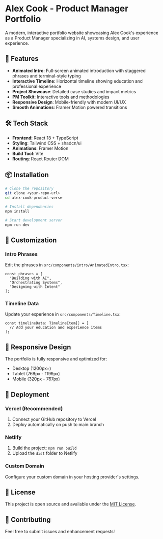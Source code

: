 # Alex Cook - Product Manager Portfolio

A modern, interactive portfolio website showcasing Alex Cook's experience as a Product Manager specializing in AI, systems design, and user experience.

## 🚀 Features

- **Animated Intro**: Full-screen animated introduction with staggered phrases and terminal-style typing
- **Interactive Timeline**: Horizontal timeline showing education and professional experience
- **Project Showcase**: Detailed case studies and impact metrics
- **PM Toolkit**: Interactive tools and methodologies
- **Responsive Design**: Mobile-friendly with modern UI/UX
- **Smooth Animations**: Framer Motion powered transitions

## 🛠️ Tech Stack

- **Frontend**: React 18 + TypeScript
- **Styling**: Tailwind CSS + shadcn/ui
- **Animations**: Framer Motion
- **Build Tool**: Vite
- **Routing**: React Router DOM

## 📦 Installation

```bash
# Clone the repository
git clone <your-repo-url>
cd alex-cook-product-verse

# Install dependencies
npm install

# Start development server
npm run dev
```

## 🎨 Customization

### Intro Phrases
Edit the phrases in `src/components/intro/AnimatedIntro.tsx`:
```tsx
const phrases = [
  "Building with AI",
  "Orchestrating Systems", 
  "Designing with Intent"
];
```

### Timeline Data
Update your experience in `src/components/Timeline.tsx`:
```tsx
const timelineData: TimelineItem[] = [
  // Add your education and experience items
];
```

## 📱 Responsive Design

The portfolio is fully responsive and optimized for:
- Desktop (1200px+)
- Tablet (768px - 1199px)
- Mobile (320px - 767px)

## 🚀 Deployment

### Vercel (Recommended)
1. Connect your GitHub repository to Vercel
2. Deploy automatically on push to main branch

### Netlify
1. Build the project: `npm run build`
2. Upload the `dist` folder to Netlify

### Custom Domain
Configure your custom domain in your hosting provider's settings.

## 📄 License

This project is open source and available under the [MIT License](LICENSE).

## 🤝 Contributing

Feel free to submit issues and enhancement requests!
